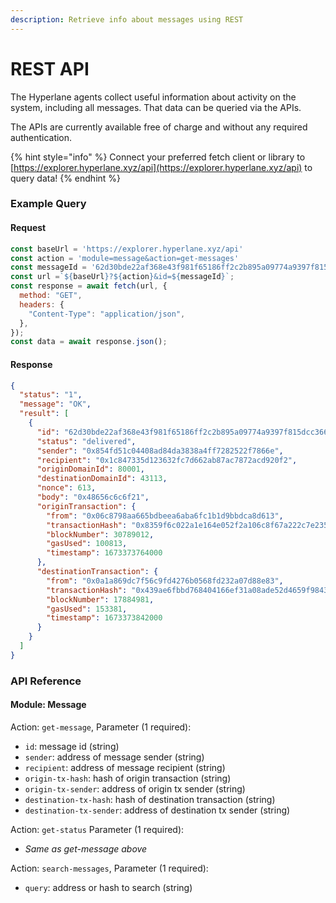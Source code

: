 ```yaml
---
description: Retrieve info about messages using REST
---
```


# REST API

The Hyperlane agents collect useful information about activity on the system, including all messages. That data can be queried via the APIs.

The APIs are currently available free of charge and without any required authentication.

{% hint style="info" %}
Connect your preferred fetch client or library to [https://explorer.hyperlane.xyz/api](https://explorer.hyperlane.xyz/api) to query data!
{% endhint %}

### Example Query

#### Request

```javascript
const baseUrl = 'https://explorer.hyperlane.xyz/api'
const action = 'module=message&action=get-messages'
const messageId = '62d30bde22af368e43f981f65186ff2c2b895a09774a9397f815dcc366793875'
const url =`${baseUrl}?${action}&id=${messageId}`;
const response = await fetch(url, {
  method: "GET",
  headers: {
    "Content-Type": "application/json",
  },
});
const data = await response.json();
```

#### Response

```json
{
  "status": "1",
  "message": "OK",
  "result": [
    {
      "id": "62d30bde22af368e43f981f65186ff2c2b895a09774a9397f815dcc366793875",
      "status": "delivered",
      "sender": "0x854fd51c04408ad84da3838a4ff7282522f7866e",
      "recipient": "0x1c847335d123632fc7d662ab87ac7872acd920f2",
      "originDomainId": 80001,
      "destinationDomainId": 43113,
      "nonce": 613,
      "body": "0x48656c6c6f21",
      "originTransaction": {
        "from": "0x06c8798aa665bdbeea6aba6fc1b1d9bbdca8d613",
        "transactionHash": "0x8359f6c022a1e164e052f2a106c8f67a222c7e2355ded825c4112486510cdb80",
        "blockNumber": 30789012,
        "gasUsed": 100813,
        "timestamp": 1673373764000
      },
      "destinationTransaction": {
        "from": "0x0a1a869dc7f56c9fd4276b0568fd232a07d88e83",
        "transactionHash": "0x439ae6fbbd768404166ef31a08ade52d4659f9843ac490203b90406661b5001b",
        "blockNumber": 17884981,
        "gasUsed": 153381,
        "timestamp": 1673373842000
      }
    }
  ]
}
```

### API Reference

#### Module: Message

Action: `get-message`, Parameter (1 required):

* `id`: message id (string)
* `sender`: address of message sender (string)
* `recipient`: address of message recipient (string)
* `origin-tx-hash`: hash of origin transaction (string)
* `origin-tx-sender`: address of origin tx sender (string)
* `destination-tx-hash`: hash of destination transaction (string)
* `destination-tx-sender`: address of destination tx sender (string)

Action: `get-status` Parameter (1 required):

* _Same as get-message above_

Action: `search-messages`, Parameter (1 required):

* `query`: address or hash to search (string)
